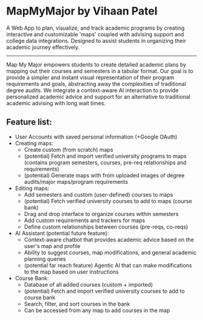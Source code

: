 # MapMyMajor by Vihaan Patel
A Web App to plan, visualize, and track academic programs by creating interactive and customizable 'maps' coupled with advising support and college data integrations. Designed to assist students in organizing their academic journey effectively. 

---

Map My Major empowers students to create detailed academic plans by mapping out their courses and semesters in a tabular format. Our goal is to provide a simpler and instant visual representation of their program requirements and goals, abstracting away the complexities of traditional degree audits. We integrate a context-aware AI interaction to provide personalized academic advice and support for an alternative to traditional academic advising with long wait times. 

## Feature list:
- User Accounts with saved personal information (+Google OAuth)
- Creating maps:
  - Create custom (from scratch) maps
  - (potential) Fetch and import verified university programs to maps (contains program semesters, courses, pre-req relationships and requirements)
  - (potential) Generate maps with from uploaded images of degree audits/major maps/program requirements 
- Editing maps:
  - Add semesters and custom (user-defined) courses to maps
  - (potential) Fetch verified university courses to add to maps (course bank)
  - Drag and drop interface to organize courses within semesters
  - Add custom requirements and trackers for maps
  - Define custom relationships between courses (pre-reqs, co-reqs)
- AI Assistant (potential future feature):
  - Context-aware chatbot that provides academic advice based on the user's map and profile
  - Ability to suggest courses, map modifications, and general academic planning queries
  - (potential far reach feature) Agentic AI that can make modifications to the map based on user instructions
- Course Bank:
  - Database of all added courses (custom + imported)
  - (potential) Fetch and import verified university courses to add to course bank
  - Search, filter, and sort courses in the bank 
  - Can be accessed from any map to add courses in the map



